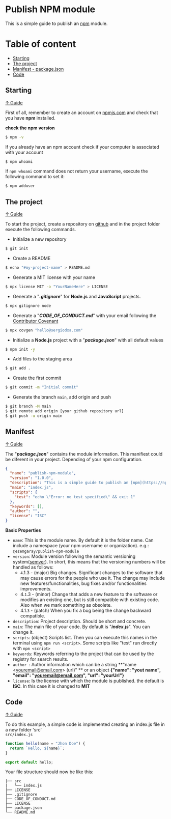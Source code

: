 # Publish NPM module

This is a simple guide to publish an [npm](https://npmjs.com) module.

# Table of content

* [Starting](#starting)
* [The project](#the-project)
* [Manifest - package.json](#manifest)
* [Code](#code)


## Starting  
[&#8593; Guide](#table-of-content)

First of all, remember to create an account on [npmjs.com](https://npmjs.com) and check that you have **npm** installed.

**check the npm version**

```sh
$ npm -v
```

If you already have an npm account check if your computer is associated with your account

```sh
$ npm whoami
```

If `npm whoami` command does not return your username, execute the following command to set it:

```sh
$ npm adduser
```

## The project  
[&#8593; Guide](#table-of-content)

To start the project, create a repository on [github](https://github.com) and in the project folder execute the following commands.

- Initialize a new  repository  
```sh
$ git init
```

- Create a README  
```sh
$ echo "#my-project-name" > README.md
```

- Generate a MIT license with your name  
```sh
$ npx license MIT -o "YourNameHere" > LICENSE
```

- Generate a "***.gitignore***" for **Node.js** and **JavaScript** projects.  
```sh
$ npx gitignore node
```

- Generate a "***CODE_OF_CONDUCT.md***" with your email following the [Contributor Covenant](https://www.contributor-covenant.org/)  
```sh
$ npx covgen "hello@sergiodxa.com"
```

- Initialize a **Node.js** project with a "***package.json***" with all default values  
```sh
$ npm init -y
```

- Add files to the staging area  
```sh
$ git add .
```

- Create the first commit  
```sh
$ git commit -m "Initial commit"
```

- Generate the branch `main`, add origin and push  
```sh
$ git branch -M main
$ git remote add origin [your github repository url]
$ git push -u origin main
```

## Manifest  
[&#8593; Guide](#table-of-content)

The "***package.json***" contains the module information.
This manifiest could be diferent in your project. Depending of your npm configuration.

```json
{
  "name": "publish-npm-module",
  "version": "1.0.0",
  "description": "This is a simple guide to publish an [npm](https://npmjs.com) module.",
  "main": "index.js",
  "scripts": {
    "test": "echo \"Error: no test specified\" && exit 1"
  },
  "keywords": [],
  "author": "",
  "license": "ISC"
}
```

**Basic Properties**

- `name`: This is the module name. By default it is the folder name. Can include a namespace (your npm username or organization). 
e.g.: `@ezemgaray/publish-npm-module`
- `version`: Module version following the semantic versioning system([semver](https://semver.org/)). 
In short, this means that the versioning numbers will be handled as follows:
  - `4`.1.3 - (major) Big changes. Significant changes to the software that may cause errors for the people who use it. The change may include new features/functionalities, bug fixes and/or functionalities improvements.
  - 4.`1`.3 - (minor) Change that adds a new feature to the software or modifies an existing one, but is still compatible with existing code. Also when we mark something as obsolete.
  - 4.1.`3` - (patch) When you fix a bug being the change backward compatible.
- `description`: Project description. Should be short and concrete.
- `main`: The main file of your code. By default is "***index.js***". You can change it.
- `scripts`: (object) Scripts list. Then you can execute this names in the terminal using `npm run <script>`. Some scripts like "test" run directly with `npm <script>`
- `keywords`: Keywords referring to the project that can be used by the registry for search results.
- `author `: Author information which can be a string **"name &lt;youremail@email.com&gt; (url)" ** or an object **{"name": "yout name", "email": "youremail@email.com", "url": "yourUrl"}**
- `license`: Is the license with which the module is published. the default is **ISC**. In this case it is changed to **MIT** 

## Code  
[&#8593; Guide](#table-of-content)

To do this example, a simple code is implemented creating an index.js file in a new folder 'src'  
`src/index.js`

```javascript
function hello(name = "Jhon Doe") {
  return `Hello, ${name}`;
}

export default hello;

```

Your file structure should now be like this:

```
├── src
|   └── index.js
├── LICENSE
├── .gitignore
├── CODE_OF_CONDUCT.md
├── LICENSE
├── package.json
└── README.md
```